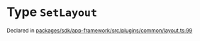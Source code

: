 # Type `SetLayout`
<sub>Declared in [packages/sdk/app-framework/src/plugins/common/layout.ts:99](https://github.com/dxos/dxos/blob/ce1e5d079/packages/sdk/app-framework/src/plugins/common/layout.ts#L99)</sub>






